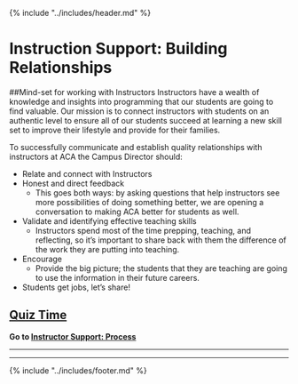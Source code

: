 {% include "../includes/header.md" %}

# Instruction Support: Building Relationships

##Mind-set for working with Instructors
Instructors have a wealth of knowledge and insights into programming that our students are going to find valuable. Our mission is to connect instructors with students on an authentic level to ensure all of our students succeed at learning a new skill set to improve their lifestyle and provide for their families.

To successfully communicate and establish quality relationships with instructors at ACA the Campus Director should:

* Relate and connect with Instructors
* Honest and direct feedback 
  * This goes both ways: by asking questions that help instructors see more possibilities of doing something better, we are opening a conversation to making ACA better for students as well. 
* Validate and identifying effective teaching skills
  * Instructors spend most of the time prepping, teaching, and reflecting, so it’s important to share back with them the difference of the work they are putting into teaching. 
* Encourage 
  * Provide the big picture; the students that they are teaching are going to use the information in their future careers.
* Students get jobs, let’s share!

<!-- @TODO Create and add quiz link @KATIE @DANIEL -->
## [Quiz Time](google.com)

**Go to [Instructor Support: Process](instructorSupportProcess.md)**

******
******

{% include "../includes/footer.md" %}
